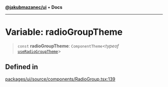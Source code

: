 [**@jakubmazanec/ui**](../README.md) • **Docs**

---

# Variable: radioGroupTheme

> `const` **radioGroupTheme**: `ComponentTheme`\<_typeof_
> [`useRadioGroupTheme`](../functions/useRadioGroupTheme.md)\>

## Defined in

[packages/ui/source/components/RadioGroup.tsx:139](https://github.com/jakubmazanec/tools/blob/4809b04453aafb35a917917e0b4964a9ec0cd132/packages/ui/source/components/RadioGroup.tsx#L139)
